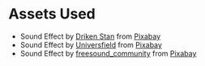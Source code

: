 # Assets Used

* Sound Effect by <a href="https://pixabay.com/users/driken5482-45721595/?utm_source=link-attribution&utm_medium=referral&utm_campaign=music&utm_content=236683">Driken Stan</a> from <a href="https://pixabay.com//?utm_source=link-attribution&utm_medium=referral&utm_campaign=music&utm_content=236683">Pixabay</a>
* Sound Effect by <a href="https://pixabay.com/users/universfield-28281460/?utm_source=link-attribution&utm_medium=referral&utm_campaign=music&utm_content=140506">Universfield</a> from <a href="https://pixabay.com/sound-effects//?utm_source=link-attribution&utm_medium=referral&utm_campaign=music&utm_content=140506">Pixabay</a>
* Sound Effect by <a href="https://pixabay.com/users/freesound_community-46691455/?utm_source=link-attribution&utm_medium=referral&utm_campaign=music&utm_content=6435">freesound_community</a> from <a href="https://pixabay.com//?utm_source=link-attribution&utm_medium=referral&utm_campaign=music&utm_content=6435">Pixabay</a>
